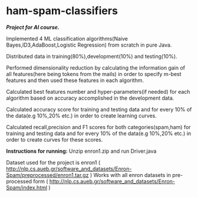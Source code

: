# ham-spam-classifiers

***Project for AI course.***

Implemented 4 ML classification algorithms(Naive Bayes,ID3,AdaBoost,Logistic Regression) from scratch in pure Java.

Distributed data in training(80%),development(10%) and testing(10%).

Performed dimensionality reduction by calculating the information gain of all features(here being tokens from the mails) in order to specify m-best features and then used these features in each algorithm.

Calculated best features number and hyper-parameters(if needed) for each algorithm based on accuracy accomplished in the development data.

Calculated accuracy score for training and testing data and for every 10% of the data(e.g 10%,20% etc.) in order to create learning curves.

Calculated recall,precision and F1 scores for both categories(spam,ham) for training and testing data and for every 10% of the data(e.g 10%,20% etc.) in order to create curves for these scores.

**Instructions for running:** Unzip enron1.zip and run Driver.java 

Dataset used for the project is enron1 ( http://nlp.cs.aueb.gr/software_and_datasets/Enron-Spam/preprocessed/enron1.tar.gz )
Works with all enron datasets in pre-processed form ( http://nlp.cs.aueb.gr/software_and_datasets/Enron-Spam/index.html )
